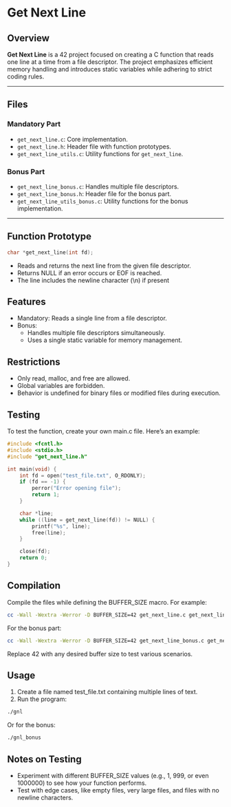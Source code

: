 # Get Next Line

## Overview

**Get Next Line** is a 42 project focused on creating a C function that reads one line at a time from a file descriptor. The project emphasizes efficient memory handling and introduces static variables while adhering to strict coding rules.

---

## Files

### Mandatory Part
- `get_next_line.c`: Core implementation.
- `get_next_line.h`: Header file with function prototypes.
- `get_next_line_utils.c`: Utility functions for `get_next_line`.

### Bonus Part
- `get_next_line_bonus.c`: Handles multiple file descriptors.
- `get_next_line_bonus.h`: Header file for the bonus part.
- `get_next_line_utils_bonus.c`: Utility functions for the bonus implementation.

---

## Function Prototype

```c
char *get_next_line(int fd);
```
- Reads and returns the next line from the given file descriptor.
- Returns NULL if an error occurs or EOF is reached.
- The line includes the newline character (\n) if present

## Features
- Mandatory: Reads a single line from a file descriptor.
- Bonus:
  - Handles multiple file descriptors simultaneously.
  - Uses a single static variable for memory management.

## Restrictions
- Only read, malloc, and free are allowed.
- Global variables are forbidden.
- Behavior is undefined for binary files or modified files during execution.

## Testing
To test the function, create your own main.c file. Here’s an example:
```c
#include <fcntl.h>
#include <stdio.h>
#include "get_next_line.h"

int main(void) {
    int fd = open("test_file.txt", O_RDONLY);
    if (fd == -1) {
        perror("Error opening file");
        return 1;
    }

    char *line;
    while ((line = get_next_line(fd)) != NULL) {
        printf("%s", line);
        free(line);
    }

    close(fd);
    return 0;
}
```

## Compilation
Compile the files while defining the BUFFER_SIZE macro. For example:
```bash
cc -Wall -Wextra -Werror -D BUFFER_SIZE=42 get_next_line.c get_next_line_utils.c main.c -o gnl
```

For the bonus part:
```bash
cc -Wall -Wextra -Werror -D BUFFER_SIZE=42 get_next_line_bonus.c get_next_line_utils_bonus.c main.c -o gnl_bonus
```
Replace 42 with any desired buffer size to test various scenarios.

## Usage
1. Create a file named test_file.txt containing multiple lines of text.
2. Run the program:
```bash
./gnl
```
Or for the bonus:
```bash
./gnl_bonus
```

## Notes on Testing
- Experiment with different BUFFER_SIZE values (e.g., 1, 999, or even 1000000) to see how your function performs.
- Test with edge cases, like empty files, very large files, and files with no newline characters.




